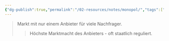 ```yaml
---
{"dg-publish":true,"permalink":"/02-resources/notes/monopol/","tags":["markt/struktur","wirtschaft/bwl"],"noteIcon":"","updated":"2025-10-29T12:59:08.373+01:00"}
---
```


>Markt mit nur einem Anbieter für viele Nachfrager.
>>Höchste Marktmacht des Anbieters - oft staatlich reguliert.